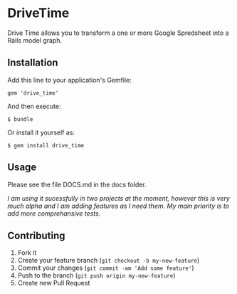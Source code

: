 # DriveTime

Drive Time allows you to transform a one or more Google Spredsheet into a Rails model graph.

## Installation

Add this line to your application's Gemfile:

    gem 'drive_time'

And then execute:

    $ bundle

Or install it yourself as:

    $ gem install drive_time

## Usage

Please see the file DOCS.md in the docs folder.

*I am using it sucessfully in two projects at the moment, however this is very much alpha and I am adding features as I need them. My main priority is to add more comprehansive tests.*

## Contributing

1. Fork it
2. Create your feature branch (`git checkout -b my-new-feature`)
3. Commit your changes (`git commit -am 'Add some feature'`)
4. Push to the branch (`git push origin my-new-feature`)
5. Create new Pull Request
